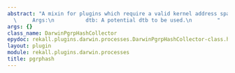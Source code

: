 ```yaml
---
abstract: "A mixin for plugins which require a valid kernel address space.\n\n   \
  \     Args:\n          dtb: A potential dtb to be used.\n        "
args: {}
class_name: DarwinPgrpHashCollector
epydoc: rekall.plugins.darwin.processes.DarwinPgrpHashCollector-class.html
layout: plugin
module: rekall.plugins.darwin.processes
title: pgrphash
---
```

